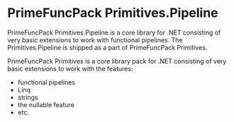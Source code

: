 # PrimeFuncPack Primitives.Pipeline

PrimeFuncPack Primitives.Pipeline is a core library for .NET consisting of very basic extensions to work with functional pipelines.
The Primitives.Pipeline is shipped as a part of PrimeFuncPack Primitives.

PrimeFuncPack Primitives is a core library pack for .NET consisting of very basic extensions to work with the features:
- functional pipelines
- Linq
- strings
- the nullable feature
- etc.
